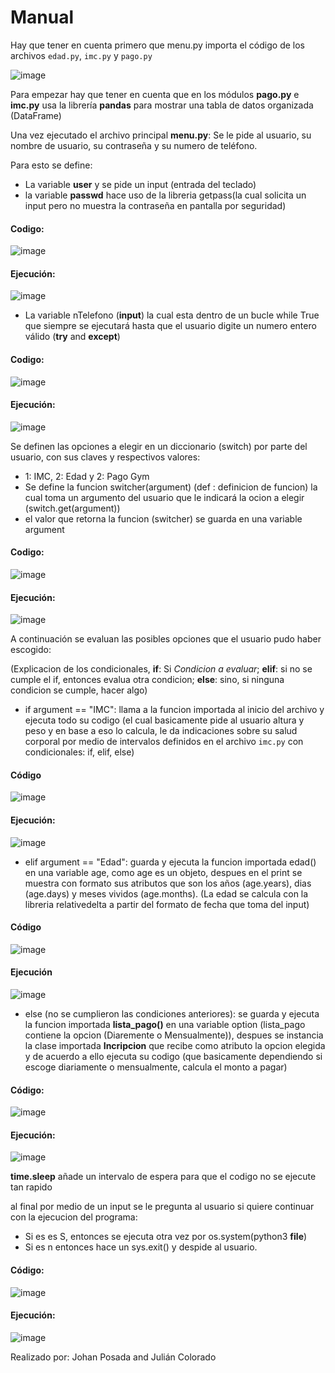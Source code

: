 # Manual

Hay que tener en cuenta primero que menu.py importa el código de los archivos ```edad.py```, ```imc.py``` y ```pago.py```

![image](https://user-images.githubusercontent.com/64292875/227674665-18cdd1ae-1331-4f52-9030-7f8b15519d7a.png)

Para empezar hay que tener en cuenta que en los módulos **pago.py** e **imc.py** usa la librería **pandas** para mostrar una tabla de datos organizada (DataFrame)



Una vez ejecutado el archivo principal **menu.py**:
Se le pide al usuario, su nombre de usuario, su contraseña y su numero de teléfono.

Para esto se define:

* La variable **user** y se pide un input (entrada del teclado)
* la variable **passwd** hace uso de la libreria getpass(la cual solicita un input pero no muestra la contraseña en pantalla por seguridad)

#### Codigo:
![image](https://user-images.githubusercontent.com/64292875/227673113-de358b3e-0fe4-404a-9112-90f958bf31aa.png)

#### Ejecución:
![image](https://user-images.githubusercontent.com/64292875/227672371-9990008a-1b91-4429-809c-a913d8189cb8.png)


* La variable nTelefono (**input**) la cual esta dentro de un bucle while True que siempre se ejecutará hasta que el usuario digite un numero entero válido (**try** and **except**)

#### Codigo:
![image](https://user-images.githubusercontent.com/64292875/227674638-b301f0e2-d7b4-47ad-8c18-9f678eeb1aa7.png)

#### Ejecución:
![image](https://user-images.githubusercontent.com/64292875/227672602-ac154440-4e98-440c-9138-323ff64fc200.png)


Se definen las opciones a elegir en un diccionario (switch) por parte del usuario, con sus claves y respectivos valores:
* 1: IMC, 2: Edad y 2: Pago Gym
* Se define la funcion switcher(argument) (def : definicion de funcion) la cual toma un argumento del usuario que le indicará la ocion a elegir (switch.get(argument))
* el valor que retorna la funcion (switcher) se guarda en una variable argument

#### Codigo:
![image](https://user-images.githubusercontent.com/64292875/227675383-9746a052-499d-4207-abcc-c50990acd29e.png)

#### Ejecución:
![image](https://user-images.githubusercontent.com/64292875/227675446-79201681-e8f0-434e-b185-94ca132e8e1c.png)

A continuación se evaluan las posibles opciones que el usuario pudo haber escogido:

(Explicacion de los condicionales, **if**: Si *Condicion a evaluar*; **elif**: si no se cumple el if, entonces evalua otra condicion; **else**: sino, si ninguna condicion se cumple, hacer algo)

* if argument == "IMC": llama a la funcion importada al inicio del archivo y ejecuta todo su codigo (el cual basicamente pide al usuario altura y peso y en base a eso lo calcula, le da indicaciones sobre su salud corporal por medio de intervalos definidos en el archivo ```imc.py``` con condicionales: if, elif, else)

#### Código
![image](https://user-images.githubusercontent.com/64292875/227676742-94009be9-3d6f-4961-885a-95201d8648bd.png)

#### Ejecución:
![image](https://user-images.githubusercontent.com/64292875/227677614-da54dfca-54eb-466c-9238-1187c958e25c.png)


* elif argument == "Edad": guarda y ejecuta la funcion importada edad() en una variable age, como age es un objeto, despues en el print se muestra con formato sus atributos que son los años (age.years), dias (age.days) y meses vividos (age.months). (La edad se calcula con la libreria relativedelta a partir del formato de fecha que toma del input)

#### Código
![image](https://user-images.githubusercontent.com/64292875/227678238-86dba4f7-662f-47a4-be96-f41623603e54.png)

#### Ejecución
![image](https://user-images.githubusercontent.com/64292875/227678278-1de06ccb-8c44-4d10-901b-7fd26103d050.png)


* else (no se cumplieron las condiciones anteriores): se guarda y ejecuta la funcion importada **lista_pago()** en una variable option (lista_pago contiene la opcion (Diaremente o Mensualmente)), despues se instancia la clase importada **Incripcion** que recibe como atributo la opcion elegida y de acuerdo a ello ejecuta su codigo (que basicamente dependiendo si escoge diariamente o mensualmente, calcula el monto a pagar)

#### Código:
![image](https://user-images.githubusercontent.com/64292875/227678931-8ddcd606-ed44-464c-bc8d-e78465321ce9.png)


#### Ejecución:
![image](https://user-images.githubusercontent.com/64292875/227678435-d857e00e-3dc4-401e-b225-00c3db78090b.png)


**time.sleep** añade un intervalo de espera para que el codigo no se ejecute tan rapido


al final por medio de un input se le pregunta al usuario si quiere continuar con la ejecucion del programa:

* Si es es S, entonces se ejecuta otra vez por os.system(python3 __file__)
* Si es n entonces hace un sys.exit() y despide al usuario.

#### Código:
![image](https://user-images.githubusercontent.com/64292875/227679087-e1d19cfb-81f2-4579-a479-a3994266c9c6.png)

#### Ejecución:
![image](https://user-images.githubusercontent.com/64292875/227679111-b6da7b36-88ad-4fdf-a841-58b1b1118047.png)


Realizado por: Johan Posada and Julián Colorado

